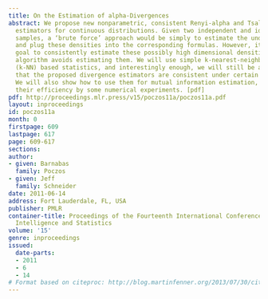 ```yaml
---
title: On the Estimation of alpha-Divergences
abstract: We propose new nonparametric, consistent Renyi-alpha and Tsallis-alpha divergence
  estimators for continuous distributions. Given two independent and identically distributed
  samples, a ‘brute force’ approach would be simply to estimate the underlying densities,
  and plug these densities into the corresponding formulas. However, it is not our
  goal to consistently estimate these possibly high dimensional densities, and our
  algorithm avoids estimating them. We will use simple k-nearest-neighbor distance
  (k-NN) based statistics, and interestingly enough, we will still be able to prove
  that the proposed divergence estimators are consistent under certain conditions.
  We will also show how to use them for mutual information estimation, and demonstrate
  their efficiency by some numerical experiments. [pdf]
pdf: http://proceedings.mlr.press/v15/poczos11a/poczos11a.pdf
layout: inproceedings
id: poczos11a
month: 0
firstpage: 609
lastpage: 617
page: 609-617
sections: 
author:
- given: Barnabas
  family: Poczos
- given: Jeff
  family: Schneider
date: 2011-06-14
address: Fort Lauderdale, FL, USA
publisher: PMLR
container-title: Proceedings of the Fourteenth International Conference on Artificial
  Intelligence and Statistics
volume: '15'
genre: inproceedings
issued:
  date-parts:
  - 2011
  - 6
  - 14
# Format based on citeproc: http://blog.martinfenner.org/2013/07/30/citeproc-yaml-for-bibliographies/
---
```

